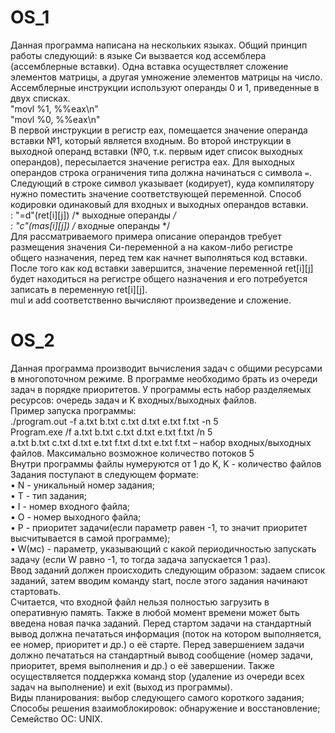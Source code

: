 # OS_1
Данная программа написана на нескольких языках. Общий принцип работы следующий: в языке Си вызвается код ассемблера (ассемблерные вставки).
Одна вставка осуществляет сложение элементов матрицы, а другая умножение элементов матрицы на число.
Ассемблерные инструкции используют операнды 0 и 1, приведенные в двух списках.<br/> 
"movl  %1, %%eax\n"<br/>
"movl %0, %%eax\n"<br/> 
В первой инструкции в регистр eax, помещается значение операнда вставки №1, который является входным. Во второй инструкции в выходной операнд вставки 
(№0, т.к. первым идет список выходных операндов), пересылается значение регистра eax. Для выходных операндов строка ограничения типа должна начинаться 
с символа `=`. Следующий в строке символ указывает (кодирует), куда компилятору нужно поместить значение соответствующей переменной. 
Способ кодировки одинаковый для входных и выходных операндов вставки.<br/>
: "=d"(ret[i][j]) /* выходные операнды */<br/>
: "c"(mas[i][j]) /* входные операнды */<br/>
Для рассматриваемого примера описание операндов требует размещения значения Си-переменной a на каком-либо регистре общего назначения, перед тем как 
начнет выполняться код вставки. После того как код вставки завершится, значение переменной ret[i][j] будет находиться на регистре общего назначения 
и его потребуется записать в переменную ret[i][j].<br/> 
mul и add соответственно вычисляют произведение и сложение.
# OS_2
Данная программа производит вычисления задач с общими ресурсами в многопоточном режиме. В программе необходимо брать из очереди задач в порядке приоритетов.
У программы есть набор разделяемых ресурсов: очередь задач и K входных/выходных файлов. <br/>
Пример запуска программы:<br/>
./program.out -f a.txt b.txt c.txt d.txt e.txt f.txt -n 5<br/>
Program.exe /f a.txt b.txt c.txt  d.txt e.txt f.txt /n 5<br/>
a.txt b.txt c.txt  d.txt e.txt f.txt d.txt e.txt f.txt – набор входных/выходных файлов. Максимально возможное количество потоков 5<br/>
Внутри программы файлы нумеруются от 1 до K, K - количество файлов<br/>
Задания поступают в следующем формате:<br/>
•	N - уникальный номер задания;<br/>
•	T - тип задания;<br/>
•	I - номер входного файла;<br/>
•	O - номер выходного файла;<br/>
•	P - приоритет задачи(если параметр равен -1, то значит приоритет высчитывается в самой программе);<br/>
•	W(мс) - параметр, указывающий с какой периодичностью запускать задачу (если W равно -1, то тогда задача запускается 1 раз).<br/>
Ввод заданий должен происходить следующим образом: задаем список заданий, затем вводим команду start, после этого задания начинают стартовать.<br/>
Считается, что входной файл нельзя полностью загрузить в оперативную память. Также в любой момент времени может быть введена новая пачка заданий.
Перед стартом задачи на стандартный вывод должна печататься информация (поток на котором выполняется, ее номер, приоритет и др.) о её старте.
Перед завершением задачи должно печататься на стандартный вывод сообщение (номер задачи, приоритет, время выполнения и др.) о её завершении.
Также осуществляется поддержка команд stop (удаление из очереди всех задач на выполнение) и exit (выход из программы).<br/>
Виды планирования: выбор следующего самого короткого задания;<br/>
Способы решения взаимоблокировок: обнаружение и восстановление;<br/>
Семейство ОС: UNIX.



